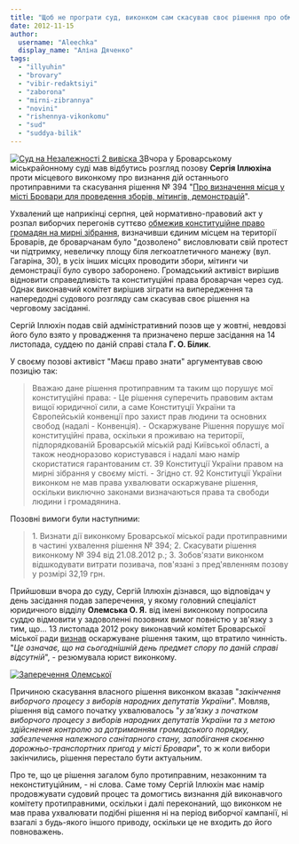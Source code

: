 ```yaml
---
title: "Щоб не програти суд, виконком сам скасував своє рішення про обмеження мирних зібрань у Броварах"
date: 2012-11-15
author: 
  username: "Aleechka"
  display_name: "Аліна Дяченко"
tags: 
  - "illyuhin"
  - "brovary"
  - "vibir-redaktsiyi"
  - "zaborona"
  - "mirni-zibrannya"
  - "novini"
  - "rishennya-vikonkomu"
  - "sud"
  - "suddya-bilik"
---
```


[![](https://mpz.brovary.org/wp-content/uploads/2012/11/Sud-na-Nezalezhnosti-2-viviska-3.jpg "Суд на Незалежності 2 вивіска 3")](https://mpz.brovary.org/wp-content/uploads/2012/11/Sud-na-Nezalezhnosti-2-viviska-3.jpg)Вчора у Броварському міськрайонному суді мав відбутись розгляд позову **Сергія Іллюхіна** проти місцевого виконкому про визнання дій останнього протиправними та скасування рішення № 394 "[Про визначення місця у місті Бровари для проведення зборів, мітингів, демонстрацій](http://docs.pravo-znaty.org.ua/p3930/21.08.2012/394)".

Ухвалений ще наприкінці серпня, цей нормативно-правовий акт у розпал виборчих перегонів суттєво [обмежив конституційне право громадян на мирні зібрання](https://mpz.brovary.org/rishennyam-vikonkomu-obmezheno-pravo-brovarchan-na-mirni-zbori/), визначивши єдиним місцем на території Броварів, де броварчанам було "дозволено" висловлювати свій протест чи підтримку, невеличку площу біля легкоатлетичного манежу (вул. Гагаріна, 30), в усіх інших місцях проводити збори, мітинги чи демонстрації було суворо заборонено. Громадський активіст вирішив відновити справедливість та конституційні права броварчан через суд. Однак виконавчий комітет вирішив зіграти на випередження та напередодні судового розгляду сам скасував своє рішення на черговому засіданні.

Сергій Іллюхін подав свій адміністративний позов ще у жовтні, невдовзі його було взято у провадження та призначено перше засідання на 14 листопада, суддею по даній справі стала **Г. О. Білик**.

У своєму позові активіст "Маєш право знати" аргументував свою позицію так:

> Вважаю дане рішення протиправним та таким що порушує мої конституційні права: - Це рішення суперечить правовим актам вищої юридичної сили, а саме Конституції України та Європейській конвенції про захист прав людини та основних свобод (надалі - Конвенція). - Оскаржуване Рішення порушує мої конституційні права, оскільки я проживаю на території, підпорядкованій Броварській міській раді Київської області, а також неодноразово користувався і надалі маю намір скористатися гарантованим ст. 39 Конституції України правом на мирні зібрання у своєму місті. - Згідно ст. 92 Конституції України виконком не мав права ухвалювати оскаржуване рішення, оскільки виключно законами визначаються права та свободи людини і громадянина.

Позовні вимоги були наступними:

> 1\. Визнати дії виконкому Броварської міської ради протиправними в частині ухвалення рішення № 394; 2. Скасувати рішення виконкому № 394 від 21.08.2012 р.; 3. Зобов'язати виконком відшкодувати витрати позивача, пов'язані з пред'явленням позову у розмірі 32,19 грн.

Прийшовши вчора до суду, Сергій Іллюхін дізнався, що відповідач у день засідання подав заперечення, у якому головний спеціаліст юридичного відділу **Олемська О. Я.** від імені виконкому попросила суддю відмовити у задоволенні позовних вимог повністю у зв'язку з тим, що... 13 листопада 2012 року виконавчий комітет Броварської міської ради [визнав](http://docs.pravo-znaty.org.ua/p6011/13.11.2012/532) оскаржуване рішення таким, що втратило чинність. "_Це означає, що на сьогоднішній день предмет спору по даній справі відсутній_", - резюмувала юрист виконкому.

[![](https://mpz.brovary.org/wp-content/uploads/2012/11/Zaperechennya-Olemskoyi.jpg "Заперечення Олемської")](https://mpz.brovary.org/wp-content/uploads/2012/11/Zaperechennya-Olemskoyi.jpg)

Причиною скасування власного рішення виконком вказав "_закінчення виборчого процесу з виборів народних депутатів України_". Мовляв, рішення від самого початку ухвалювалось "_у зв’язку з початком виборчого процесу з виборів народних депутатів України та з метою здійснення контролю за дотриманням громадського порядку, забезпечення належного санітарного стану, запобігання скоєнню дорожньо-транспортних пригод у місті Бровари_", то ж коли вибори закінчились, рішення перестало бути актуальним.

Про те, що це рішення загалом було протиправним, незаконним та неконституційним, - ні слова. Саме тому Сергій Іллюхін має намір продовжувати судовий процес та домогтись визнання дій виконавчого комітету протиправними, оскільки і далі переконаний, що виконком не мав права ухвалювати подібні рішення ні на період виборчої кампанії, ні взагалі з будь-якого іншого приводу, оскільки це не входить до його повноважень.
